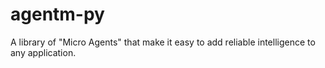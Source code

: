 # agentm-py
A library of "Micro Agents" that make it easy to add reliable intelligence to any application.
